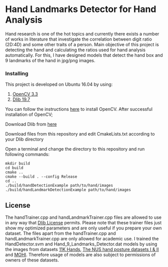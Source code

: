 # Hand Landmarks Detector for Hand Analysis

Hand research is one of the hot topics and currently there exists a number of works in literature that investigate the correlation between digit ratio (2D:4D) and some other traits of a person. Main objective of this project is detecting the hand and calculating the ratios used for hand analysis automatically. For this, I have designed models that detect the hand box  and 9 landmarks of the hand in jpg/png images.

### Installing

This project is developed on Ubuntu 16.04 by using: 

1. [OpenCV 3.3](https://opencv.org)
2. [Dlib 19.7](http://dlib.net)

You can follow the instructions [here](http://www.learnopencv.com/install-opencv3-on-ubuntu/) to install OpenCV. After successful installation of OpenCV;

Download Dlib from [here](http://dlib.net)

Download files from this repository and edit CmakeLists.txt according to your Dlib directory

Open a terminal and change the directory to this repository and run following commands:

```
mkdir build
cd build
cmake ..
cmake --build . --config Release
cd ..
./build/handDetectionExample path/to/hand/images
./build/handLandmarkDetectionExample path/to/hand/images
```

## License

The handTrainer.cpp and handLandmarkTrainer.cpp files are allowed to use in any way that [Dlib License](http://dlib.net/license.html) permits. Please note that these trainer files just show my optimized parameters and are only useful if you prepare your own dataset. The files apart from the handTrainer.cpp and handLandmarkTrainer.cpp are only allowed for academic use. I trained the HandDetector.svm and Hand_9_Landmarks_Detector.dat models by using the images from datasets [11K Hands](https://sites.google.com/view/11khands), [The NUS hand posture datasets I & II](https://www.ece.nus.edu.sg/stfpage/elepv/NUS-HandSet/) and [MOHI](https://www.mutah.edu.jo/biometrix/hand-images-databases.html). Therefore usage of models are also subject to permissions of owners of these datasets.


